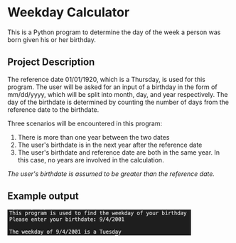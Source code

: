 # Weekday Calculator
This is a Python program to determine the day of the week a person was born given his or her birthday. 

## Project Description
The reference date 01/01/1920, which is a Thursday, is used for this program. The user will be asked for an input of a birthday in the form of mm/dd/yyyy, which will be split into month, day, and year respectively. The day of the birthdate is determined by counting the number of days from the reference date to the birthdate. 

Three scenarios will be encountered in this program:
1. There is more than one year between the two dates
2. The user's birthdate is in the next year after the reference date
3. The user's birthdate and reference date are both in the same year. In this case, no years are involved in the calculation.

*The user's birthdate is assumed to be greater than the reference date.*

## Example output
![](output.png)

